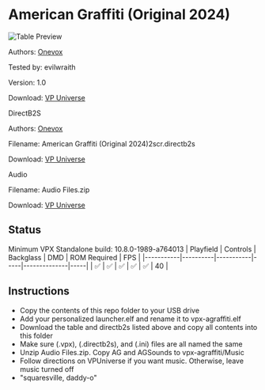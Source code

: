 # American Graffiti (Original 2024)

![Table Preview]()

Authors: [Onevox](https://vpuniverse.com/profile/14340-onevox/)

Tested by: evilwraith

Version: 1.0

Download: [VP Universe](https://vpuniverse.com/files/file/21684-american-graffiti-original-2024/)

DirectB2S

Authors: [Onevox](https://vpuniverse.com/profile/14340-onevox/)

Filename: American Graffiti (Original 2024)2scr.directb2s

Download: [VP Universe](https://vpuniverse.com/files/file/21684-american-graffiti-original-2024/)

Audio

Filename: Audio Files.zip

Download: [VP Universe](https://vpuniverse.com/files/file/21684-american-graffiti-original-2024/)

## Status 

Minimum VPX Standalone build: 10.8.0-1989-a764013
| Playfield | Controls | Backglass | DMD | ROM Required | FPS | 
|-----------|----------|-----------|-----|--------------|-----|
| :white_check_mark: | :white_check_mark: | :white_check_mark: | :white_check_mark: | :white_check_mark: | 40 |

## Instructions

- Copy the contents of this repo folder to your USB drive
- Add your personalized launcher.elf and rename it to vpx-agraffiti.elf
- Download the table and directb2s listed above and copy all contents into this folder
- Make sure (.vpx), (.directb2s), and (.ini) files are all named the same
- Unzip Audio Files.zip. Copy AG and AGSounds to vpx-agraffiti/Music
- Follow directions on VPUniverse if you want music. Otherwise, leave music turned off
- "squaresville, daddy-o"